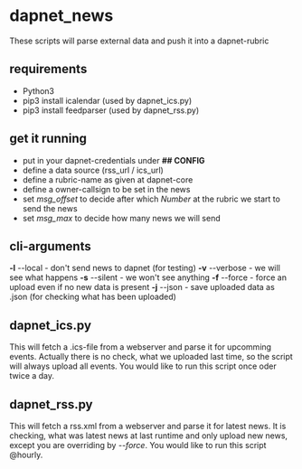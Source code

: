 # dapnet_news

These scripts will parse external data and push it into a dapnet-rubric

## requirements

* Python3
* pip3 install icalendar (used by dapnet_ics.py)
* pip3 install feedparser (used by dapnet_rss.py)

## get it running

* put in your dapnet-credentials under **## CONFIG**
* define a data source (rss_url / ics_url)
* define a rubric-name as given at dapnet-core
* define a owner-callsign to be set in the news
* set *msg_offset* to decide after which *Number* at the rubric we start to send the news
* set *msg_max* to decide how many news we will send

## cli-arguments

**-l** --local - don't send news to dapnet (for testing)
**-v** --verbose - we will see what happens
**-s** --silent - we won't see anything
**-f** --force - force an upload even if no new data is present
**-j** --json - save uploaded data as .json (for checking what has been uploaded)

## dapnet_ics.py

This will fetch a .ics-file from a webserver and parse it for upcomming events. 
Actually there is no check, what we uploaded last time, so the script will always upload all events.
You would like to run this script once oder twice a day.

## dapnet_rss.py

This will fetch a rss.xml from a webserver and parse it for latest news.
It is checking, what was latest news at last runtime and only upload new news, except you are overriding by *--force*.
You would like to run this script @hourly.
